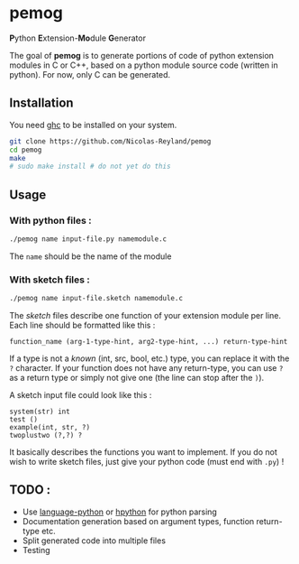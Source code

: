 # pemog
**P**ython **E**xtension-**Mo**dule **G**enerator

The goal of **pemog** is to generate portions of code of python extension modules in C or C++, based on a python module source code (written in python). For now, only C can be generated.

## Installation
You need [ghc](https://www.haskell.org/ghc/) to be installed on your system.

```bash
git clone https://github.com/Nicolas-Reyland/pemog
cd pemog
make
# sudo make install # do not yet do this
```

## Usage

### With python files :
```bash
./pemog name input-file.py namemodule.c
```

The `name` should be the name of the module

### With sketch files :
```bash
./pemog name input-file.sketch namemodule.c
```

The *sketch* files describe one function of your extension module per line. Each line should be formatted like this :
```
function_name (arg-1-type-hint, arg2-type-hint, ...) return-type-hint
```
If a type is not a *known* (int, src, bool, etc.) type, you can replace it with the `?` character. If your function does not have any return-type, you can use `?` as a return type or simply not give one (the line can stop after the `)`).

A sketch input file could look like this :
```
system(str) int
test ()
example(int, str, ?)
twoplustwo (?,?) ?
```

It basically describes the functions you want to implement. If you do not wish to write sketch files, just give your python code (must end with `.py`) !

## TODO :
 * Use [language-python](https://github.com/bjpop/language-python) or [hpython](https://github.com/qfpl/hpython) for python parsing
 * Documentation generation based on argument types, function return-type etc.
 * Split generated code into multiple files
 * Testing
